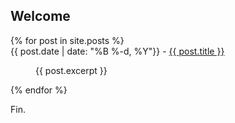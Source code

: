 ## Welcome

<dl>
  {% for post in site.posts %}
  <dt>{{ post.date | date: "%B %-d, %Y"}} - <a href="{{ post.url }}">{{ post.title }}</a></dt>
  <dd><p>{{ post.excerpt }}</p></dd>
  {% endfor %}
</dl>

Fin.